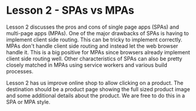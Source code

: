 # Lesson 2 - SPAs vs MPAs

Lesson 2 discusses the pros and cons of single page apps (SPAs) and multi-page
apps (MPAs). One of the major drawbacks of SPAs is having to implement client
side routing. This can be tricky to implement correctly. MPAs don't handle
client side routing and instead let the web browser handle it. This is a big
positive for MPAs since browsers already implement client side routing well.
Other characteristics of SPAs can also be pretty closely matched in MPAs using
service workers and various build processes.

Lesson 2 has us improve online shop to allow clicking on a product. The
destination should be a product page showing the full sized product image and
some additional details about the product. We are free to do this in a SPA or
MPA style.

